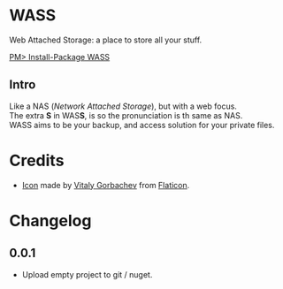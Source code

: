 # WASS
Web Attached Storage: a place to store all your stuff.  

[PM> Install-Package WASS](https://www.nuget.org/packages/WASS/)  

## Intro

Like a NAS (*Network Attached Storage*), but with a web focus.  
The extra **S** in WAS**S**, is so the pronunciation is th same as NAS.  
WASS aims to be your backup, and access solution for your private files.  

# Credits
* [Icon](https://www.flaticon.com/free-icon/bird_2630452) made by [Vitaly Gorbachev](https://www.flaticon.com/authors/vitaly-gorbachev) from [Flaticon](https://www.flaticon.com/).

# Changelog

## 0.0.1

* Upload empty project to git / nuget.